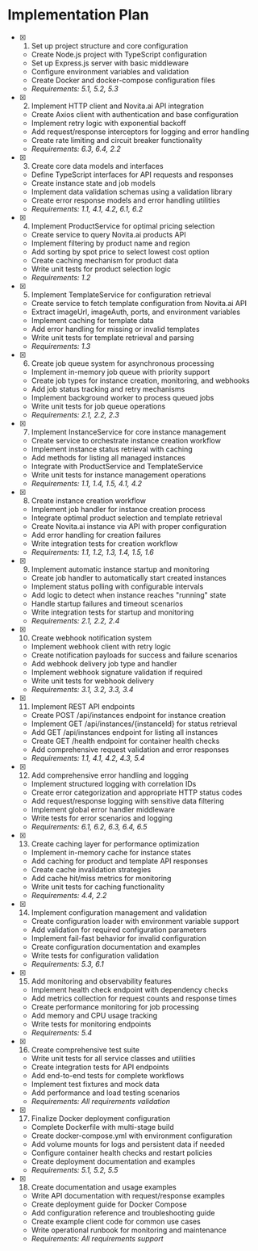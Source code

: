 # Implementation Plan

- [x] 1. Set up project structure and core configuration
  - Create Node.js project with TypeScript configuration
  - Set up Express.js server with basic middleware
  - Configure environment variables and validation
  - Create Docker and docker-compose configuration files
  - _Requirements: 5.1, 5.2, 5.3_

- [x] 2. Implement HTTP client and Novita.ai API integration
  - Create Axios client with authentication and base configuration
  - Implement retry logic with exponential backoff
  - Add request/response interceptors for logging and error handling
  - Create rate limiting and circuit breaker functionality
  - _Requirements: 6.3, 6.4, 2.2_

- [x] 3. Create core data models and interfaces
  - Define TypeScript interfaces for API requests and responses
  - Create instance state and job models
  - Implement data validation schemas using a validation library
  - Create error response models and error handling utilities
  - _Requirements: 1.1, 4.1, 4.2, 6.1, 6.2_

- [x] 4. Implement ProductService for optimal pricing selection
  - Create service to query Novita.ai products API
  - Implement filtering by product name and region
  - Add sorting by spot price to select lowest cost option
  - Create caching mechanism for product data
  - Write unit tests for product selection logic
  - _Requirements: 1.2_

- [x] 5. Implement TemplateService for configuration retrieval
  - Create service to fetch template configuration from Novita.ai API
  - Extract imageUrl, imageAuth, ports, and environment variables
  - Implement caching for template data
  - Add error handling for missing or invalid templates
  - Write unit tests for template retrieval and parsing
  - _Requirements: 1.3_

- [x] 6. Create job queue system for asynchronous processing
  - Implement in-memory job queue with priority support
  - Create job types for instance creation, monitoring, and webhooks
  - Add job status tracking and retry mechanisms
  - Implement background worker to process queued jobs
  - Write unit tests for job queue operations
  - _Requirements: 2.1, 2.2, 2.3_

- [x] 7. Implement InstanceService for core instance management
  - Create service to orchestrate instance creation workflow
  - Implement instance status retrieval with caching
  - Add methods for listing all managed instances
  - Integrate with ProductService and TemplateService
  - Write unit tests for instance management operations
  - _Requirements: 1.1, 1.4, 1.5, 4.1, 4.2_

- [x] 8. Create instance creation workflow
  - Implement job handler for instance creation process
  - Integrate optimal product selection and template retrieval
  - Create Novita.ai instance via API with proper configuration
  - Add error handling for creation failures
  - Write integration tests for creation workflow
  - _Requirements: 1.1, 1.2, 1.3, 1.4, 1.5, 1.6_

- [x] 9. Implement automatic instance startup and monitoring
  - Create job handler to automatically start created instances
  - Implement status polling with configurable intervals
  - Add logic to detect when instance reaches "running" state
  - Handle startup failures and timeout scenarios
  - Write integration tests for startup and monitoring
  - _Requirements: 2.1, 2.2, 2.4_

- [x] 10. Create webhook notification system
  - Implement webhook client with retry logic
  - Create notification payloads for success and failure scenarios
  - Add webhook delivery job type and handler
  - Implement webhook signature validation if required
  - Write unit tests for webhook delivery
  - _Requirements: 3.1, 3.2, 3.3, 3.4_

- [x] 11. Implement REST API endpoints
  - Create POST /api/instances endpoint for instance creation
  - Implement GET /api/instances/{instanceId} for status retrieval
  - Add GET /api/instances endpoint for listing all instances
  - Create GET /health endpoint for container health checks
  - Add comprehensive request validation and error responses
  - _Requirements: 1.1, 4.1, 4.2, 4.3, 5.4_

- [x] 12. Add comprehensive error handling and logging
  - Implement structured logging with correlation IDs
  - Create error categorization and appropriate HTTP status codes
  - Add request/response logging with sensitive data filtering
  - Implement global error handler middleware
  - Write tests for error scenarios and logging
  - _Requirements: 6.1, 6.2, 6.3, 6.4, 6.5_

- [x] 13. Create caching layer for performance optimization
  - Implement in-memory cache for instance states
  - Add caching for product and template API responses
  - Create cache invalidation strategies
  - Add cache hit/miss metrics for monitoring
  - Write unit tests for caching functionality
  - _Requirements: 4.4, 2.2_

- [x] 14. Implement configuration management and validation
  - Create configuration loader with environment variable support
  - Add validation for required configuration parameters
  - Implement fail-fast behavior for invalid configuration
  - Create configuration documentation and examples
  - Write tests for configuration validation
  - _Requirements: 5.3, 6.1_

- [x] 15. Add monitoring and observability features
  - Implement health check endpoint with dependency checks
  - Add metrics collection for request counts and response times
  - Create performance monitoring for job processing
  - Add memory and CPU usage tracking
  - Write tests for monitoring endpoints
  - _Requirements: 5.4_

- [x] 16. Create comprehensive test suite
  - Write unit tests for all service classes and utilities
  - Create integration tests for API endpoints
  - Add end-to-end tests for complete workflows
  - Implement test fixtures and mock data
  - Add performance and load testing scenarios
  - _Requirements: All requirements validation_

- [x] 17. Finalize Docker deployment configuration
  - Complete Dockerfile with multi-stage build
  - Create docker-compose.yml with environment configuration
  - Add volume mounts for logs and persistent data if needed
  - Configure container health checks and restart policies
  - Create deployment documentation and examples
  - _Requirements: 5.1, 5.2, 5.5_

- [x] 18. Create documentation and usage examples
  - Write API documentation with request/response examples
  - Create deployment guide for Docker Compose
  - Add configuration reference and troubleshooting guide
  - Create example client code for common use cases
  - Write operational runbook for monitoring and maintenance
  - _Requirements: All requirements support_
